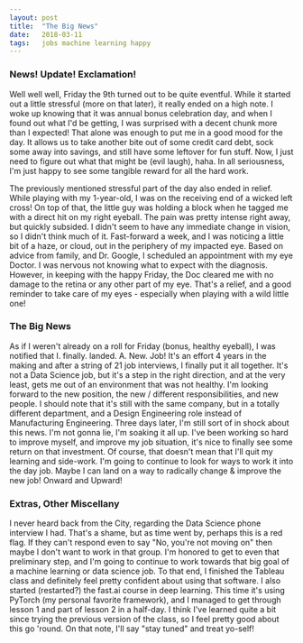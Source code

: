 ```yaml
---
layout: post
title:  "The Big News"
date:   2018-03-11
tags:   jobs machine learning happy
---
```

### News! Update! Exclamation!

Well well well, Friday the 9th turned out to be quite eventful. While it started out a little stressful (more on that later), it really ended on a high note. I woke up knowing that it was annual bonus celebration day, and when I found out what I'd be getting, I was surprised with a decent chunk more than I expected! That alone was enough to put me in a good mood for the day. It allows us to take another bite out of some credit card debt, sock some away into savings, and still have some leftover for fun stuff. Now, I just need to figure out what that might be (evil laugh), haha. In all seriousness, I'm just happy to see some tangible reward for all the hard work.

The previously mentioned stressful part of the day also ended in relief. While playing with my 1-year-old, I was on the receiving end of a wicked left cross! On top of that, the little guy was holding a block when he tagged me with a direct hit on my right eyeball. The pain was pretty intense right away, but quickly subsided. I didn't seem to have any immediate change in vision, so I didn't think much of it. Fast-forward a week, and I was noticing a little bit of a haze, or cloud, out in the periphery of my impacted eye. Based on advice from family, and Dr. Google, I scheduled an appointment with my eye Doctor. I was nervous not knowing what to expect with the diagnosis. However, in keeping with the happy Friday, the Doc cleared me with no damage to the retina or any other part of my eye. That's a relief, and a good reminder to take care of my eyes - especially when playing with a wild little one!

### The Big News

As if I weren't already on a roll for Friday (bonus, healthy eyeball), I was notified that I. finally. landed. A. New. Job! It's an effort 4 years in the making and after a string of 21 job interviews, I finally put it all together. It's not a Data Science job, but it's a step in the right direction, and at the very least, gets me out of an environment that was not healthy. I'm looking forward to the new position, the new / different responsibilities, and new people. I should note that it's still with the same company, but in a totally different department, and a Design Engineering role instead of Manufacturing Engineering. Three days later, I'm still sort of in shock about this news. I'm not gonna lie, I'm soaking it all up. I've been working so hard to improve myself, and improve my job situation, it's nice to finally see some return on that investment. Of course, that doesn't mean that I'll quit my learning and side-work. I'm going to continue to look for ways to work it into the day job. Maybe I can land on a way to radically change & improve the new job! Onward and Upward!

### Extras, Other Miscellany

I never heard back from the City, regarding the Data Science phone interview I had. That's a shame, but as time went by, perhaps this is a red flag. If they can't respond even to say "No, you're not moving on" then maybe I don't want to work in that group. I'm honored to get to even that preliminary step, and I'm going to continue to work towards that big goal of a machine learning or data science job. To that end, I finished the Tableau class and definitely feel pretty confident about using that software. I also started (restarted?) the fast.ai course in deep learning. This time it's using PyTorch (my personal favorite framework), and I managed to get through lesson 1 and part of lesson 2 in a half-day. I think I've learned quite a bit since trying the previous version of the class, so I feel pretty good about this go 'round. On that note, I'll say "stay tuned" and treat yo-self!
